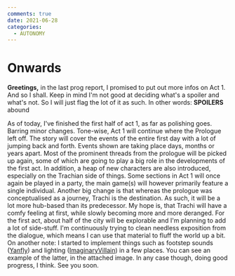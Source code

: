 ```yaml
---
comments: true
date: 2021-06-28
categories:
  - AUTONOMY
---
```


# Onwards

**Greetings,**
in the last prog report, I promised to put out more infos on Act 1. And so I shall.
Keep in mind I'm not good at deciding what's a spoiler and what's not. So I will just flag the lot of it as such.
In other words: **SPOILERS** abound
<!-- more -->
As of today, I've finished the first half of act 1, as far as polishing goes. Barring minor changes.
Tone-wise, Act 1 will continue where the Prologue left off. The story will cover the events of the entire first day with a lot of jumping back and forth. Events shown are taking place days, months or years apart.
Most of the prominent threads from the prologue will be picked up again, some of which are going to play a big role in the developments of the first act. In addition, a heap of new characters are also introduced, especially on the Trachian side of things.
Some sections in Act 1 will once again be played in a party, the main game(s) will however primarily feature a single individual.
Another big change is that whereas the prologue was conceptualised as a journey, Trachi is the destination. As such, it will be a lot more hub-based than its predecessor. My hope is, that Trachi will have a comfy feeling at first, while slowly becoming more and more deranged.
For the first act, about half of the city will be explorable and I'm planning to add a lot of side-stuff. I'm continuously trying to clean needless exposition from the dialogue, which means I can use that material to fluff the world up a bit.
On another note: I started to implement things such as footstep sounds ([Yanfly](http://yanfly.moe/)) and lighting ([ImaginaryVillain](https://forums.rpgmakerweb.com/index.php?members/imaginaryvillain.143605/)) in a few places. You can see an example of the latter, in the attached image.
In any case though, doing good progress, I think.
See you soon.
